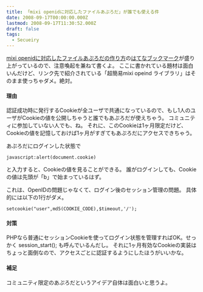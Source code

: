 ```yaml
---
title: 「mixi openidに対応したファイルあぷろだ」が誰でも使える件
date: 2008-09-17T00:00:00.000Z
lastmod: 2008-09-17T11:30:52.000Z
draft: false
tags:
  - Secueiry
---
```


[mixi openidに対応したファイルあぷろだの作り方](http://d.hatena.ne.jp/yositosi/20080916/p1)の[はてなブックマーク](http://b.hatena.ne.jp/entry/http://d.hatena.ne.jp/yositosi/20080916/p1)が盛り上がっているので、注意喚起を兼ねて書くよ。 ここに書かれている題材は面白いんだけど、リンク先で紹介されている「超簡易mixi opeind ライブラリ」はそのまま使っちゃダメ。絶対。

#### 理由

認証成功時に発行するCookieが全ユーザで共通になっているので、もし1人のユーザがCookieの値を公開しちゃうと誰でもあぷろだが使えちゃう。 コミュニティに参加していない人でも、ね。 それに、このCookieは1ヶ月限定だけど、Cookieの値を記憶しておけば1ヶ月がすぎてもあぷろだにアクセスできちゃう。

あぷろだにログインした状態で

```
javascript:alert(document.cookie)
```

と入力すると、Cookieの値を見ることができる。 誰がログインしても、Cookieの値は先頭が「b」で始まっているはず。

これは、OpenIDの問題じゃなくて、ログイン後のセッション管理の問題。 具体的には以下の1行がダメ。

```
setcookie("user",md5(COOKIE_CODE),$timeout,'/');
```

#### 対策

PHPなら普通にセッションCookieを使ってログイン状態を管理すればOK。せっかく session\_start(); も呼んでいるんだし。 それに1ヶ月有効なCookieの実装はちょっと面倒なので、アクセスごとに認証するようにしたほうがいいかな。

#### 補足

コミュニティ限定のあぷろだというアイデア自体は面白いと思うよ。
